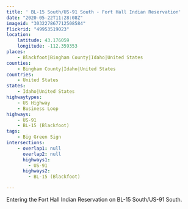 ```yaml
---
title: ' BL-15 South/US-91 South - Fort Hall Indian Reservation'
date: "2020-05-22T11:28:08Z"
imageid: "303227867712508584"
flickrid: "49953519023"
location:
    latitude: 43.176059
    longitude: -112.359353
places:
    - Blackfoot|Bingham County|Idaho|United States
counties:
    - Bingham County|Idaho|United States
countries:
    - United States
states:
    - Idaho|United States
highwaytypes:
    - US Highway
    - Business Loop
highways:
    - US-91
    - BL-15 (Blackfoot)
tags:
    - Big Green Sign
intersections:
    - overlap1: null
      overlap2: null
      highways1:
        - US-91
      highways2:
        - BL-15 (Blackfoot)

---
```

Entering the Fort Hall Indian Reservation on BL-15 South/US-91 South.